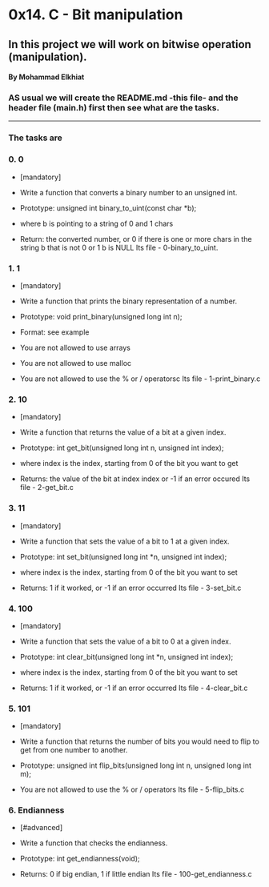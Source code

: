 # 0x14. C - Bit manipulation
## In this project we will work on bitwise operation (manipulation).
#### By Mohammad Elkhiat ####


### AS usual we will create the README.md -this file- and the header file (main.h) first then see what are the tasks.

---

### The tasks are

### 0. 0
- [mandatory]
- Write a function that converts a binary number to an unsigned int.

- Prototype: unsigned int binary_to_uint(const char *b);
- where b is pointing to a string of 0 and 1 chars
- Return: the converted number, or 0 if
					there is one or more chars in the string b that is not 0 or 1
					b is NULL
Its file - 0-binary_to_uint.

### 1. 1
- [mandatory]
- Write a function that prints the binary representation of a number.

- Prototype: void print_binary(unsigned long int n);
- Format: see example
- You are not allowed to use arrays
- You are not allowed to use malloc
- You are not allowed to use the % or / operatorsc
Its file - 1-print_binary.c

### 2. 10
- [mandatory]
- Write a function that returns the value of a bit at a given index.

- Prototype: int get_bit(unsigned long int n, unsigned int index);
- where index is the index, starting from 0 of the bit you want to get
- Returns: the value of the bit at index index or -1 if an error occured
Its file - 2-get_bit.c

### 3. 11
- [mandatory]
- Write a function that sets the value of a bit to 1 at a given index.

- Prototype: int set_bit(unsigned long int *n, unsigned int index);
- where index is the index, starting from 0 of the bit you want to set
- Returns: 1 if it worked, or -1 if an error occurred
Its file - 3-set_bit.c

### 4. 100
- [mandatory]
- Write a function that sets the value of a bit to 0 at a given index.

- Prototype: int clear_bit(unsigned long int *n, unsigned int index);
- where index is the index, starting from 0 of the bit you want to set
- Returns: 1 if it worked, or -1 if an error occurred
Its file - 4-clear_bit.c

### 5. 101
- [mandatory]
- Write a function that returns the number of bits you would need to flip to get from one number to another.

- Prototype: unsigned int flip_bits(unsigned long int n, unsigned long int m);
- You are not allowed to use the % or / operators
Its file - 5-flip_bits.c

### 6. Endianness
- [#advanced]
- Write a function that checks the endianness.

- Prototype: int get_endianness(void);
- Returns: 0 if big endian, 1 if little endian
Its file - 100-get_endianness.c
